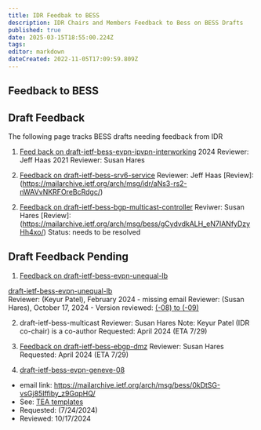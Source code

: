 ```yaml
---
title: IDR Feedbak to BESS 
description: IDR Chairs and Members Feedback to Bess on BESS Drafts
published: true
date: 2025-03-15T18:55:00.224Z
tags: 
editor: markdown
dateCreated: 2022-11-05T17:09:59.809Z
---
```


## Feedback to BESS 

## Draft Feedback 

The following page tracks BESS drafts needing feedback from IDR

1.  [Feed back on draft-ietf-bess-evpn-ipvpn-interworking](/group/idr/Feedback-to-BESS/evpn-ipvpn-interworking-feedback)
   2024 Reviewer: Jeff Haas 
   2021 Reviewer: Susan Hares 
      
2.  [Feedback on draft-ietf-bess-srv6-service](/group/idr/draft-ietf-bess-srv6-services)
  Reviewer: Jeff Haas 
  [Review]:(https://mailarchive.ietf.org/arch/msg/idr/aNs3-rs2-nWAVvNKRFOreBcRdgc/)

 2) [Feedback on draft-ietf-bess-bgp-multicast-controller](/group/idr/draft-ietf-bess-bgp-multicast-controller)
 Reviwer: Susan Hares
 [Review]:(https://mailarchive.ietf.org/arch/msg/bess/gCydvdkALH_eN7IANfyDzyHh4xo/)
 Status: needs to be resolved 
  
  ## Draft Feedback Pending
  
1) [Feedback on draft-ietf-bess-evpn-unequal-lb](/group/idr/draft-ietf-bess-evpn-unequal-lb)
 
 [draft-ietf-bess-evpn-unequal-lb ](https://datatracker.ietf.org/doc/draft-ietf-bess-evpn-unequal-lb/)    
 Reviewer: (Keyur Patel), February 2024 - missing email 
 Reviewer: (Susan Hares), October 17, 2024 - 
 Version reviewed: [(-08) to (-09)](group/idr/draft-ietf-bess-evpn-unequal-lb)
 
 2) draft-ietf-bess-multicast 
 Reviewer: Susan Hares
 Note: Keyur Patel (IDR co-chair) is a co-author 
 Requested: April 2024 (ETA 7/29) 
 
 2) [Feedback on draft-ietf-bess-ebgp-dmz](/group/idr/draft-ietf-bess-ebgp-dmz)
 Reviewer:  Susan Hares 
 Requested: April 2024 (ETA 7/29) 
 
 
 3) [draft-ietf-bess-evpn-geneve-08](https://datatracker.ietf.org/doc/html/draft-ietf-bess-evpn-geneve-08)

-  email link: https://mailarchive.ietf.org/arch/msg/bess/0kDtSG-vsGj85Iffiby_z9GqpHQ/
-    See: [TEA templates](/group/idr/TEA-templates)
-    Requested: (7/24/2024) 
-    Reviewed: 10/17/2024 
